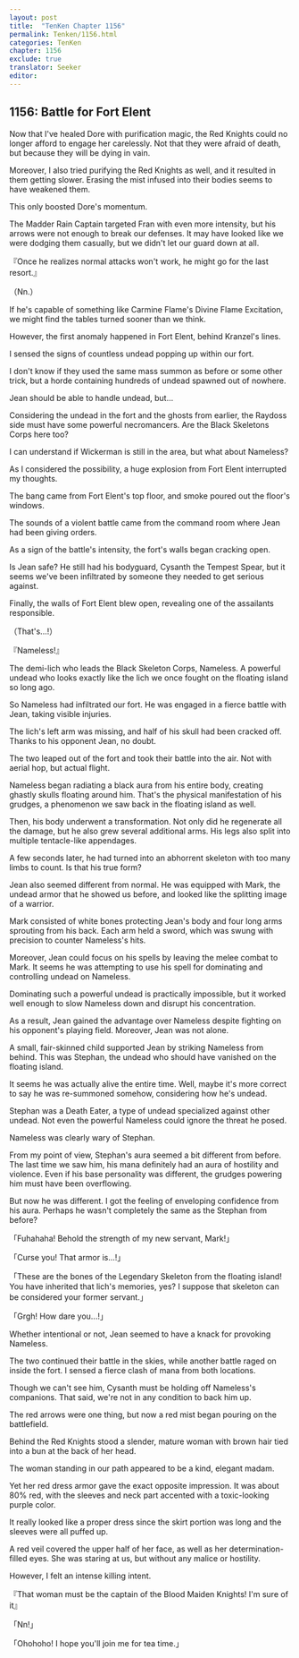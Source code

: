 ```yaml
---
layout: post
title:  "TenKen Chapter 1156"
permalink: Tenken/1156.html
categories: TenKen
chapter: 1156
exclude: true
translator: Seeker
editor: 
---
```

<h2>1156: Battle for Fort Elent</h2>

Now that I've healed Dore with purification magic, the Red Knights could no longer afford to engage her carelessly. Not that they were afraid of death, but because they will be dying in vain.

Moreover, I also tried purifying the Red Knights as well, and it resulted in them getting slower. Erasing the mist infused into their bodies seems to have weakened them.

This only boosted Dore's momentum.

The Madder Rain Captain targeted Fran with even more intensity, but his arrows were not enough to break our defenses. It may have looked like we were dodging them casually, but we didn't let our guard down at all.

『Once he realizes normal attacks won't work, he might go for the last resort.』

（Nn.）

If he's capable of something like Carmine Flame's Divine Flame Excitation, we might find the tables turned sooner than we think.

However, the first anomaly happened in Fort Elent, behind Kranzel's lines.

I sensed the signs of countless undead popping up within our fort.

I don't know if they used the same mass summon as before or some other trick, but a horde containing hundreds of undead spawned out of nowhere.

Jean should be able to handle undead, but...

Considering the undead in the fort and the ghosts from earlier, the Raydoss side must have some powerful necromancers. Are the Black Skeletons Corps here too?

I can understand if Wickerman is still in the area, but what about Nameless?

As I considered the possibility, a huge explosion from Fort Elent interrupted my thoughts.

The bang came from Fort Elent's top floor, and smoke poured out the floor's windows.

The sounds of a violent battle came from the command room where Jean had been giving orders.

As a sign of the battle's intensity, the fort's walls began cracking open.

Is Jean safe? He still had his bodyguard, Cysanth the Tempest Spear, but it seems we've been infiltrated by someone they needed to get serious against.

Finally, the walls of Fort Elent blew open, revealing one of the assailants responsible.

（That's...!）

『Nameless!』

The demi-lich who leads the Black Skeleton Corps, Nameless. A powerful undead who looks exactly like the lich we once fought on the floating island so long ago.

So Nameless had infiltrated our fort. He was engaged in a fierce battle with Jean, taking visible injuries.

The lich's left arm was missing, and half of his skull had been cracked off. Thanks to his opponent Jean, no doubt.

The two leaped out of the fort and took their battle into the air. Not with aerial hop, but actual flight.

Nameless began radiating a black aura from his entire body, creating ghastly skulls floating around him. That's the physical manifestation of his grudges, a phenomenon we saw back in the floating island as well.

Then, his body underwent a transformation. Not only did he regenerate all the damage, but he also grew several additional arms. His legs also split into multiple tentacle-like appendages.

A few seconds later, he had turned into an abhorrent skeleton with too many limbs to count. Is that his true form?

Jean also seemed different from normal. He was equipped with Mark, the undead armor that he showed us before, and looked like the splitting image of a warrior.

Mark consisted of white bones protecting Jean's body and four long arms sprouting from his back. Each arm held a sword, which was swung with precision to counter Nameless's hits.

Moreover, Jean could focus on his spells by leaving the melee combat to Mark. It seems he was attempting to use his spell for dominating and controlling undead on Nameless. 

Dominating such a powerful undead is practically impossible, but it worked well enough to slow Nameless down and disrupt his concentration.

As a result, Jean gained the advantage over Nameless despite fighting on his opponent's playing field. Moreover, Jean was not alone.

A small, fair-skinned child supported Jean by striking Nameless from behind. This was Stephan, the undead who should have vanished on the floating island.

It seems he was actually alive the entire time. Well, maybe it's more correct to say he was re-summoned somehow, considering how he's undead.

Stephan was a Death Eater, a type of undead specialized against other undead. Not even the powerful Nameless could ignore the threat he posed.

Nameless was clearly wary of Stephan.

From my point of view, Stephan's aura seemed a bit different from before. The last time we saw him, his mana definitely had an aura of hostility and violence. Even if his base personality was different, the grudges powering him must have been overflowing.

But now he was different. I got the feeling of enveloping confidence from his aura. Perhaps he wasn't completely the same as the Stephan from before?

「Fuhahaha! Behold the strength of my new servant, Mark!」

「Curse you! That armor is...!」

「These are the bones of the Legendary Skeleton from the floating island! You have inherited that lich's memories, yes? I suppose that skeleton can be considered your former servant.」

「Grgh! How dare you...!」

Whether intentional or not, Jean seemed to have a knack for provoking Nameless.

The two continued their battle in the skies, while another battle raged on inside the fort. I sensed a fierce clash of mana from both locations. 

Though we can't see him, Cysanth must be holding off Nameless's companions. That said, we're not in any condition to back him up.

The red arrows were one thing, but now a red mist began pouring on the battlefield.

Behind the Red Knights stood a slender, mature woman with brown hair tied into a bun at the back of her head.

The woman standing in our path appeared to be a kind, elegant madam.

Yet her red dress armor gave the exact opposite impression. It was about 80% red, with the sleeves and neck part accented with a toxic-looking purple color.

It really looked like a proper dress since the skirt portion was long and the sleeves were all puffed up. 

A red veil covered the upper half of her face, as well as her determination-filled eyes. She was staring at us, but without any malice or hostility.

However, I felt an intense killing intent.

『That woman must be the captain of the Blood Maiden Knights! I'm sure of it』

「Nn!」

「Ohohoho! I hope you'll join me for tea time.」



